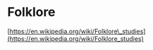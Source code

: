 # Folklore

[https://en.wikipedia.org/wiki/Folklore\_studies](https://en.wikipedia.org/wiki/Folklore_studies)

